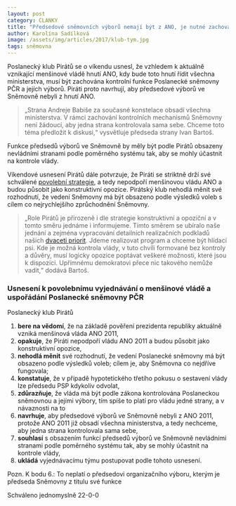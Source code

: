 ```yaml
---
layout: post
category: CLANKY
title: "Předsedové sněmovních výborů nemají být z ANO, je nutné zachovat kontrolní funkci Sněmovny"
author: Karolína Sadílková
image: /assets/img/articles/2017/klub-tym.jpg
tags: sněmovna
---
```


Poslanecký klub Pirátů se o víkendu usnesl, že vzhledem k aktuálně vznikající menšinové vládě hnutí ANO, kdy bude toto hnutí řídit všechna ministerstva, musí být zachována kontrolní funkce Poslanecké sněmovny PČR a jejích výborů. Piráti proto navrhují, aby předsedové výborů ve Sněmovně nebyli z hnutí ANO.

> „Strana Andreje Babiše za současné konstelace obsadí všechna ministerstva. V rámci zachování kontrolních mechanismů Sněmovny není žádoucí, aby jedna strana kontrolovala sama sebe. Chceme toto téma předložit k diskusi,“ vysvětluje předseda strany Ivan Bartoš. 

Funkce předsedů výborů ve Sněmovně by měly být podle Pirátů obsazeny nevládními stranami podle poměrného systému tak, aby se mohly účastnit na kontrole vlády.
 
Víkendové usnesení Pirátů dále potvrzuje, že Piráti se striktně drží své schválené [povolební strategie](https://www.pirati.cz/program/psp2017/povolebni-strategie/), a tedy nepodpoří menšinovou vládu ANO a budou působit jako konstruktivní opozice. Pirátský klub nehodlá měnit své rozhodnutí, že vedení Sněmovny má být obsazeno podle výsledků voleb s cílem co nejrychlejšího zprůchodnění Sněmovny.
 
> „Role Pirátů je přirozeně i dle strategie konstruktivní a opoziční a v tomto směru jednáme i informujeme. Tímto směrem se ubíralo naše jednání a zejména vypracování detailních realizačních podkladů našich [dvaceti priorit](https://www.pirati.cz/program/psp2017/20-nejdulezitejsich-bodu-programu/). Jdeme realizovat program a chceme být hlídací psi. Kde je možná kontrola vlády, v tuto chvíli formované bez kontroly a důvěry, musí logicky opozice poptávat veškeré možnosti, které jsou k dispozici. Upřímnému demokratovi přece nic takového nemůže vadit,“ dodává Bartoš.

### Usnesení k povolebnímu vyjednávání o menšinové vládě a uspořádání Poslanecké sněmovny PČR
 
Poslanecký klub Pirátů

1. **bere na vědomí**, že na základě pověření prezidenta republiky aktuálně vzniká menšinová vláda ANO 2011,
2. **opakuje**, že Piráti nepodpoří vládu ANO 2011 a budou působit jako konstruktivní opozice,
3. **nehodlá měnit** své rozhodnutí, že vedení Poslanecké sněmovny má být obsazeno podle výsledků voleb; cílem je, aby Sněmovna co nejdříve fungovala;
4. **konstatuje**, že v případě hypotetického třetího pokusu o sestavení vlády lze předsedu PSP kdykoliv odvolat,
5. **zdůrazňuje**, že vláda má být podle zákona kontrolována Poslaneckou sněmovnou a jejími výbory, tím spíše to platí pro vládu jedné strany, a v návaznosti na to
6. **navrhuje**, aby předsedové výborů ve Sněmovně nebyli z ANO 2011, protože ANO 2011 již obsadí všechna ministerstva, a tedy nechceme, aby jedna strana kontrolovala sama sebe,
7. **souhlasí** s obsazením funkcí předsedů výborů ve Sněmovně nevládními stranami podle poměrného systému tak, aby se mohly účastnit na kontrole vlády,
8. **ukládá** vyjednávacímu týmu postupovat podle tohoto usnesení.
 
Pozn. K bodu 6.:  To neplatí o předsedovi organizačního výboru, kterým je předseda Sněmovny z titulu své funkce

Schváleno jednomyslně 22-0-0
